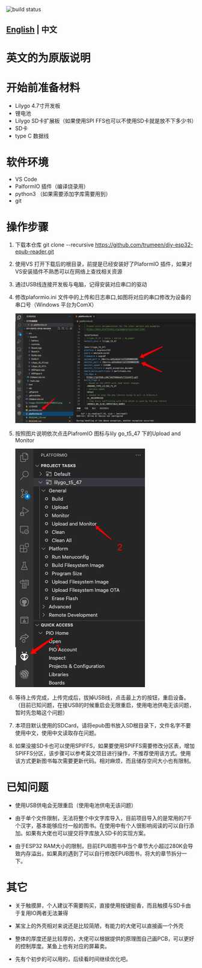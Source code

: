![build status](https://github.com/atomic14/diy-esp32-epub-reader/actions/workflows/build-test-on-push.yml/badge.svg)

## **[English](https://github.com/trumeen/diy-esp32-epub-reader/blob/main/README.md) | 中文**

# 英文的为原版说明

# 开始前准备材料

+ Lilygo 4.7寸开发板
+ 锂电池
+ Lilygo SD卡扩展板（如果使用SPI FFS也可以不使用SD卡就是放不下多少书）
+ SD卡
+ type C 数据线

# 软件环境

+ VS Code
+ PalformIO 插件（编译烧录用）
+ python3 （如果需要添加字库需要用到）
+ git


# 操作步骤


1. 下载本仓库 git clone --recursive https://github.com/trumeen/diy-esp32-epub-reader.git

2. 使用VS 打开下载后的根目录，前提是已经安装好了PlaformIO 插件，如果对VS安装插件不熟悉可以在网络上查找相关资源

3. 通过USB线连接开发板与电脑，记得安装对应串口的驱动

4. 修改plaformio.ini 文件中的上传和日志串口,如图将对应的串口修改为设备的串口号（Windows 平台为ComX）

   ![image-20220128143259494](./image-20220128143259494.png)

5. 按照图片说明依次点击PlafromIO 图标与lily go_t5_47 下的Upload and Monitor 

   ![image-20220128142608622](./image-20220128142608622.png)

6. 等待上传完成，上传完成后，拔掉USB线，点击最上方的按钮，重启设备。（目前已知问题，在接USB的时候重启会无限重启，使用电池供电无该问题，暂时先忽略这个问题）

7. 本项目默认使用的SDCard，请将epub图书放入SD根目录下，文件名字不要使用中文，使用中文读取存在问题。

3. 如果没接SD卡也可以使用SPIFFS，如果要使用SPIFFS需要修改分区表，增加SPIFFS分区，该步骤可以参考英文项目进行操作，不推荐使用该方式。使用该方式更新图书每次需要更新代码。相对麻烦，而且储存空间大小也有限制。



#  已知问题

+ 使用USB供电会无限重启（使用电池供电无该问题）

+ 由于单个文件限制，无法将整个中文字库导入，目前项目导入的是常用的7千个汉字，基本能够应付一般的图书。在使用中有个人很影响阅读的可以自行添加。如果有大佬也可以提交将字库放入SD卡的实现方案。

+ 由于ESP32 RAM大小的限制，目前EPUB图书中当个章节大小超过280K会导致内存溢出，如果真的遇到了可以自行修改EPUB图书，将大的章节拆分一下。

  

# 其它

+ 关于触摸屏，个人建议不需要购买，直接使用按键挺香，而且触摸与SD卡由于复用IO两者无法兼得

+  某宝上的外壳相对来说还是比较简陋，有能力的大佬可以直接画一个外壳
+ 整体的厚度还是比较厚的，大佬可以根据提供的原理图自己画PCB，可以更好的控制厚度。某鱼上也有对应的屏幕卖。
+ 先有个初步的可以用的，后续看时间继续优化吧。

  

  

